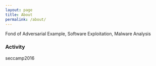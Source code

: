 ```yaml
---
layout: page
title: About
permalink: /about/
---
```

Fond of Adversarial Example, Software Exploitation, Malware Analysis
### Activity
seccamp2016
